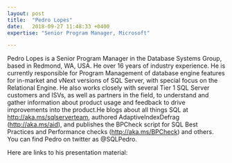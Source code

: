 ```yaml
---
layout: post
title:  "Pedro Lopes"
date:   2018-09-27 11:48:33 +0400
expertise: "Senior Program Manager, Microsoft"

---
```


Pedro Lopes is a Senior Program Manager in the Database Systems Group, based in Redmond, WA, USA. He over 16 years of industry experience. He is currently responsible for Program Management of database engine features for in-market and vNext versions of SQL Server, with special focus on the Relational Engine. He also works closely with several Tier 1 SQL Server customers and ISVs, as well as partners in the field, to understand and gather information about product usage and feedback to drive improvements into the product.He blogs about all things SQL at http://aka.ms/sqlserverteam, authored AdaptiveIndexDefrag (http://aka.ms/aid), and publishes the BPCheck script for SQL Best Practices and Performance checks (http://aka.ms/BPCheck) and others. You can find Pedro on twitter as @SQLPedro.

Here are links to his presentation material:

